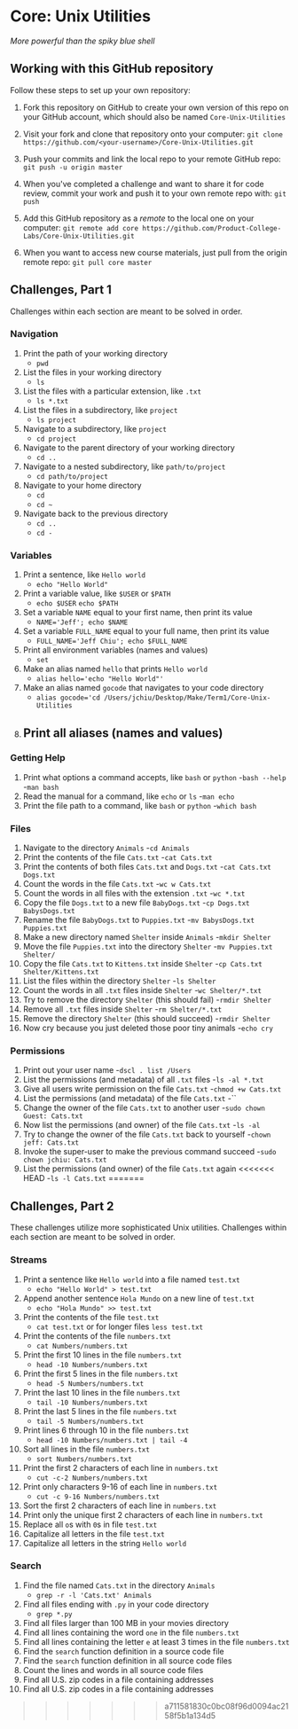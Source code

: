 # Core: Unix Utilities

_More powerful than the spiky blue shell_

## Working with this GitHub repository

Follow these steps to set up your own repository:

1. Fork this repository on GitHub to create your own version of this repo on your GitHub account, which should also be named `Core-Unix-Utilities`

1. Visit your fork and clone that repository onto your computer:
`git clone https://github.com/<your-username>/Core-Unix-Utilities.git`

1. Push your commits and link the local repo to your remote GitHub repo:
`git push -u origin master`

1. When you've completed a challenge and want to share it for code review, commit your work and push it to your own remote repo with:
`git push`

1. Add this GitHub repository as a _remote_ to the local one on your computer:
`git remote add core https://github.com/Product-College-Labs/Core-Unix-Utilities.git`

1. When you want to access new course materials, just pull from the origin remote repo:
`git pull core master`

## Challenges, Part 1

Challenges within each section are meant to be solved in order.


### Navigation

1.  Print the path of your working directory
	- `pwd`
1.  List the files in your working directory
	- `ls`
1.  List the files with a particular extension, like `.txt`
	- `ls *.txt`
1.  List the files in a subdirectory, like `project`
	- `ls project`
1.  Navigate to a subdirectory, like `project`
	- `cd project`
1.  Navigate to the parent directory of your working directory
	- `cd ..`
1.  Navigate to a nested subdirectory, like `path/to/project`
	- `cd path/to/project`
1.  Navigate to your home directory
	- `cd`
	- `cd ~`
1.  Navigate back to the previous directory
	- `cd ..`
	- `cd -`

### Variables

1.  Print a sentence, like `Hello world`
	- `echo "Hello World"`
1.  Print a variable value, like `$USER` or `$PATH`
	- `echo $USER` `echo $PATH`
1.  Set a variable `NAME` equal to your first name, then print its value
	- `NAME='Jeff'; echo $NAME`
1.  Set a variable `FULL_NAME` equal to your full name, then print its value
	- `FULL_NAME='Jeff Chiu'; echo $FULL_NAME`
1.  Print all environment variables (names and values)
	- `set`
1.  Make an alias named `hello` that prints `Hello world`
	- `alias hello='echo "Hello World"'`
1.  Make an alias named `gocode` that navigates to your code directory
	- `alias gocode='cd /Users/jchiu/Desktop/Make/Term1/Core-Unix-Utilities`
1.  Print all aliases (names and values)
	-

### Getting Help

1.  Print what options a command accepts, like `bash` or `python`
	-`bash --help`
	-`man bash`
1.  Read the manual for a command, like `echo` or `ls`
	-`man echo`
1.  Print the file path to a command, like `bash` or `python`
	-`which bash`

### Files

1.  Navigate to the directory `Animals`
	-`cd Animals`
1.  Print the contents of the file `Cats.txt`
	-`cat Cats.txt`
1.  Print the contents of both files `Cats.txt` and `Dogs.txt`
	-`cat Cats.txt Dogs.txt`
1.  Count the words in the file `Cats.txt`
	-`wc w Cats.txt`
1.  Count the words in all files with the extension `.txt`
	-`wc *.txt`
1.  Copy the file `Dogs.txt` to a new file `BabyDogs.txt`
	-`cp Dogs.txt BabysDogs.txt`
1.  Rename the file `BabyDogs.txt` to `Puppies.txt`
	-`mv BabysDogs.txt Puppies.txt`
1.  Make a new directory named `Shelter` inside `Animals`
	-`mkdir Shelter`
1.  Move the file `Puppies.txt` into the directory `Shelter`
	-`mv Puppies.txt Shelter/`
1.  Copy the file `Cats.txt` to `Kittens.txt` inside `Shelter`
	-`cp Cats.txt Shelter/Kittens.txt`
1.  List the files within the directory `Shelter`
	-`ls Shelter`
1.  Count the words in all `.txt` files inside `Shelter`
	-`wc Shelter/*.txt`
1.  Try to remove the directory `Shelter` (this should fail)
	-`rmdir Shelter`
1.  Remove all `.txt` files inside `Shelter`
	-`rm Shelter/*.txt`
1.  Remove the directory `Shelter` (this should succeed)
	-`rmdir Shelter`
1.  Now cry because you just deleted those poor tiny animals
	-`echo cry`

### Permissions

1.  Print out your user name
	-`dscl . list /Users`
1.  List the permissions (and metadata) of all `.txt` files
	-`ls -al *.txt`
1.  Give all users write permission on the file `Cats.txt`
	-`chmod +w Cats.txt`
1.  List the permissions (and metadata) of the file `Cats.txt`
	-``
1.  Change the owner of the file `Cats.txt` to another user
	-`sudo chown Guest: Cats.txt`
1.  Now list the permissions (and owner) of the file `Cats.txt`
	-`ls -al`
1.  Try to change the owner of the file `Cats.txt` back to yourself
	-`chown jeff: Cats.txt`
1.  Invoke the super-user to make the previous command succeed
	-`sudo chown jchiu: Cats.txt`
1.  List the permissions (and owner) of the file `Cats.txt` again
<<<<<<< HEAD
	-`ls -l Cats.txt`
=======


## Challenges, Part 2

These challenges utilize more sophisticated Unix utilities.
Challenges within each section are meant to be solved in order.

### Streams

1.  Print a sentence like `Hello world` into a file named `test.txt`
	- `echo "Hello World" > test.txt`
1.  Append another sentence `Hola Mundo` on a new line of `test.txt`
	- `echo "Hola Mundo" >> test.txt`
1.  Print the contents of the file `test.txt`
	- `cat test.txt` or for longer files `less test.txt`
1.  Print the contents of the file `numbers.txt`
	- `cat Numbers/numbers.txt`
1.  Print the first 10 lines in the file `numbers.txt`
	- `head -10 Numbers/numbers.txt`
1.  Print the first 5 lines in the file `numbers.txt`
	- `head -5 Numbers/numbers.txt`
1.  Print the last 10 lines in the file `numbers.txt`
	- `tail -10 Numbers/numbers.txt`
1.  Print the last 5 lines in the file `numbers.txt`
	- `tail -5 Numbers/numbers.txt`
1.  Print lines 6 through 10 in the file `numbers.txt`
	- `head -10 Numbers/numbers.txt | tail -4`
1.  Sort all lines in the file `numbers.txt`
	- `sort Numbers/numbers.txt`
1.  Print the first 2 characters of each line in `numbers.txt`
	- `cut -c-2 Numbers/numbers.txt`
1.  Print only characters 9-16 of each line in `numbers.txt`
	- `cut -c 9-16 Numbers/numbers.txt`
1.  Sort the first 2 characters of each line in `numbers.txt`
1.  Print only the unique first 2 characters of each line in `numbers.txt`
1.  Replace all `o`s with `0`s in file `test.txt`
1.  Capitalize all letters in the file `test.txt`
1.  Capitalize all letters in the string `Hello world`

### Search

1.  Find the file named `Cats.txt` in the directory `Animals`
	- `grep -r -l 'Cats.txt' Animals`
1.  Find all files ending with `.py` in your code directory
	- `grep *.py`
1.  Find all files larger than 100 MB in your movies directory
1.  Find all lines containing the word `one` in the file `numbers.txt`
1.  Find all lines containing the letter `e` at least 3 times in the file `numbers.txt`
1.  Find the `search` function definition in a source code file
1.  Find the `search` function definition in all source code files
1.  Count the lines and words in all source code files
1.  Find all U.S. zip codes in a file containing addresses
1.  Find all U.S. zip codes in a file containing addresses
>>>>>>> a711581830c0bc08f96d0094ac2158f5b1a134d5
